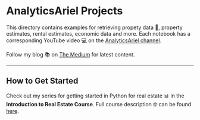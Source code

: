 # AnalyticsAriel Projects
This directory contains examples for retrieving propety data 🏡, property estimates, rental estimates, economic data and more. Each notebook has a corresponding YouTube video 💻 on the [AnalyticsAriel channel](https://www.youtube.com/c/analyticsariel?view_as=subscriber).

Follow my blog 📚 on [The Medium](https://medium.com/@analyticsariel) for latest content.

---
## How to Get Started
Check out my series for getting started in Python for real estate 📊 in the **Introduction to Real Estate Course**. Full course description 🤓 can be found [here](https://analyticsariel.teachable.com/p/real-estate-data-analytics).
